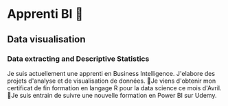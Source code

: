 # Apprenti BI 👋
## Data visualisation
### Data extracting and Descriptive Statistics
Je suis actuellement une apprenti en Business Intelligence. J'elabore des projets d'analyse et de visualisation de données.
👯Je viens d'obtenir mon certificat de fin formation en langage R pour la data science ce mois d'Avril.
🌱Je suis entrain de suivre une nouvelle formation en Power BI sur Udemy.

<!--
**Ursula-Sarah/Ursula-Sarah** is a ✨ _special_ ✨ repository because its `README.md` (this file) appears on your GitHub profile.

Here are some ideas to get you started:

- 🔭 I’m currently working on ...
- 🌱 I’m currently learning ...
- 👯 I’m looking to collaborate on ...
- 🤔 I’m looking for help with ...
- 💬 Ask me about ...
- 📫 How to reach me: ...
- 😄 Pronouns: ...
- ⚡ Fun fact: ...
-->
